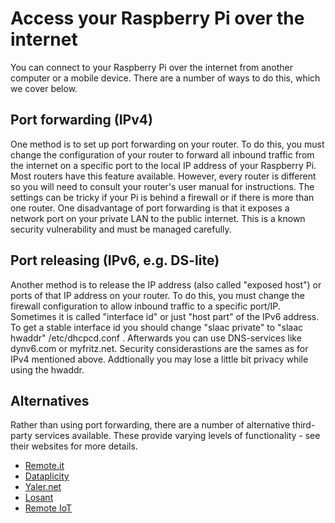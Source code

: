 # Access your Raspberry Pi over the internet

You can connect to your Raspberry Pi over the internet from another computer or a mobile device. There are a number of ways to do this, which we cover below.

## Port forwarding (IPv4)

One method is to set up port forwarding on your router. To do this, you must change the configuration of your router to forward all inbound traffic from the internet on a specific port to the local IP address of your Raspberry Pi. Most routers have this feature available. However, every router is different so you will need to consult your router's user manual for instructions. The settings can be tricky if your Pi is behind a firewall or if there is more than one router. One disadvantage of port forwarding is that it exposes a network port on your private LAN to the public internet. This is a known security vulnerability and must be managed carefully.

## Port releasing (IPv6, e.g. DS-lite)

Another method is to release the IP address (also called "exposed host") or ports of that IP address on your router. To do this, you must change the firewall configuration to allow inbound traffic to a specific port/IP. Sometimes it is called "interface id" or just "host part" of the IPv6 address. To get a stable interface id you should change "slaac private" to "slaac hwaddr" /etc/dhcpcd.conf . Afterwards you can use DNS-services like dynv6.com or myfritz.net. Security considerastions are the sames as for IPv4 mentioned above. Addtionally you may lose a little bit privacy while using the hwaddr.


## Alternatives

Rather than using port forwarding, there are a number of alternative third-party services available. These provide varying levels of functionality - see their websites for more details.

- [Remote.it](https://www.remote.it)
- [Dataplicity](https://dataplicity.com)
- [Yaler.net](https://yaler.net/)
- [Losant](https://losant.com)
- [Remote IoT](https://remote-iot.com)
